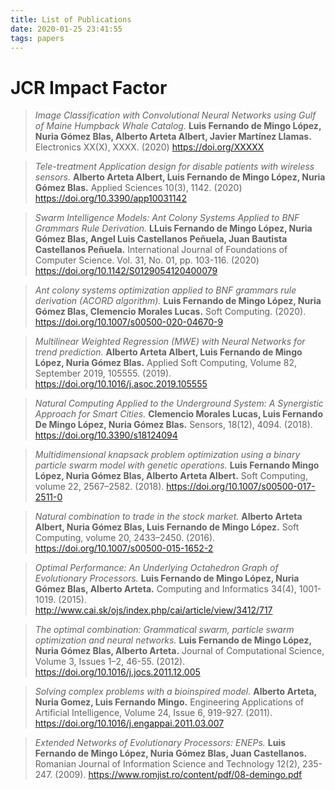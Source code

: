 ```yaml
---
title: List of Publications
date: 2020-01-25 23:41:55
tags: papers
---
```



# JCR Impact Factor

> *Image Classification with Convolutional Neural Networks using Gulf of Maine Humpback Whale Catalog.* **Luis Fernando de Mingo López, Nuria Gómez Blas, Alberto Arteta Albert, Javier Martínez Llamas.** Electronics XX(X), XXXX. (2020)
https://doi.org/XXXXX

> *Tele-treatment Application design for disable patients with wireless sensors.* **Alberto Arteta Albert, Luis Fernando de Mingo López, Nuria Gómez Blas.** Applied Sciences 10(3), 1142. (2020)
https://doi.org/10.3390/app10031142

> *Swarm Intelligence Models: Ant Colony Systems Applied to BNF Grammars Rule Derivation.* **LLuis Fernando de Mingo López, Nuria Gómez Blas, Angel Luis Castellanos Peñuela, Juan Bautista Castellanos Peñuela.** International Journal of Foundations of Computer Science. Vol. 31, No. 01, pp. 103-116. (2020)
https://doi.org/10.1142/S0129054120400079

> *Ant colony systems optimization applied to BNF grammars rule derivation (ACORD algorithm).* **Luis Fernando de Mingo López, Nuria Gómez Blas, Clemencio Morales Lucas.** Soft Computing. (2020).
https://doi.org/10.1007/s00500-020-04670-9

> *Multilinear Weighted Regression (MWE) with Neural Networks for trend prediction.* **Alberto Arteta Albert, Luis Fernando de Mingo López, Nuria Gómez Blas.** Applied Soft Computing, Volume 82, September 2019, 105555. (2019).
 https://doi.org/10.1016/j.asoc.2019.105555

> *Natural Computing Applied to the Underground System: A Synergistic Approach for Smart Cities.* **Clemencio Morales Lucas, Luis Fernando De Mingo López, Nuria Gómez Blas.** Sensors, 18(12), 4094. (2018).
https://doi.org/10.3390/s18124094

> *Multidimensional knapsack problem optimization using a binary particle swarm model with genetic operations.* **Luis Fernando Mingo López, Nuria Gómez Blas, Alberto Arteta Albert.** Soft Computing, volume 22, 2567–2582. (2018).
https://doi.org/10.1007/s00500-017-2511-0

> *Natural combination to trade in the stock market.* **Alberto Arteta Albert, Nuria Gómez Blas, Luis Fernando de Mingo López.** Soft Computing, volume 20, 2433–2450. (2016).
https://doi.org/10.1007/s00500-015-1652-2

> *Optimal Performance: An Underlying Octahedron Graph of Evolutionary Processors.* **Luis Fernando de Mingo López, Nuria Gómez Blas, Alberto Arteta.** Computing and Informatics 34(4), 1001-1019. (2015).
http://www.cai.sk/ojs/index.php/cai/article/view/3412/717

> *The optimal combination: Grammatical swarm, particle swarm optimization and neural networks.* **Luis Fernando de Mingo López, Nuria Gómez Blas, Alberto Arteta.** Journal of Computational Science, Volume 3, Issues 1–2, 46-55. (2012).
https://doi.org/10.1016/j.jocs.2011.12.005

> *Solving complex problems with a bioinspired model.* **Alberto Arteta, Nuria Gomez, Luis Fernando Mingo.** Engineering Applications of Artificial Intelligence, Volume 24, Issue 6, 919-927. (2011).
https://doi.org/10.1016/j.engappai.2011.03.007

> *Extended Networks of Evolutionary Processors: ENEPs.* **Luis Fernando de Mingo López, Nuria Gómez Blas, Juan Castellanos.** Romanian Journal of Information Science and Technology 12(2), 235-247. (2009).
https://www.romjist.ro/content/pdf/08-demingo.pdf
 